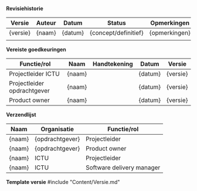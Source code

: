 **Revisiehistorie**

| Versie   | Auteur           | Datum  | Status | Opmerkingen                      |
|----------|------------------|--------|--------|----------------------------------|
| {versie} | {naam} | {datum} | {concept/definitief} | {opmerkingen} |
|          |                  |        |        |                                  |


**Vereiste goedkeuringen**

| Functie/rol                 | Naam                          | Handtekening                 | Datum          | Versie   |
|-----------------------------|-------------------------------|------------------------------|----------------|:--------:| 
| Projectleider ICTU | {naam} |       | {datum} | {versie} |
| Projectleider opdrachtgever | {naam} |       | {datum} | {versie} |
| Product owner | {naam} |       | {datum} | {versie} |

**Verzendlijst**

| Naam                          | Organisatie                   | Functie/rol                   |
|-------------------------------|-------------------------------|-------------------------------|
| {naam} | {opdrachtgever} | Projectleider |
| {naam} | {opdrachtgever} | Product owner |
| {naam} | ICTU | Projectleider |
| {naam} | ICTU | Software delivery manager |
 
**Template versie**
#include "Content/Versie.md"